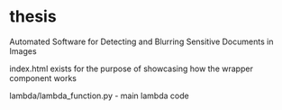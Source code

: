 # thesis
Automated Software for Detecting and Blurring Sensitive Documents in Images

index.html exists for the purpose of showcasing how the wrapper component works

lambda/lambda_function.py - main lambda code
